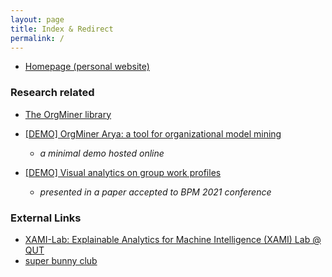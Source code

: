 ```yaml
---
layout: page
title: Index & Redirect
permalink: /
---
```


* [Homepage (personal website)](../)

### Research related

* [The OrgMiner library](./orgminer)

* [[DEMO] OrgMiner Arya: a tool for organizational model mining](./arya)
  * *a minimal demo hosted online*

* [[DEMO] Visual analytics on group work profiles](./gwp)
  * *presented in a paper accepted to BPM 2021 conference*

### External Links

* [XAMI-Lab: Explainable Analytics for Machine Intelligence (XAMI) Lab @ QUT](https://www.xami-lab.org/)
* [super bunny club](https://superbunny.club)
